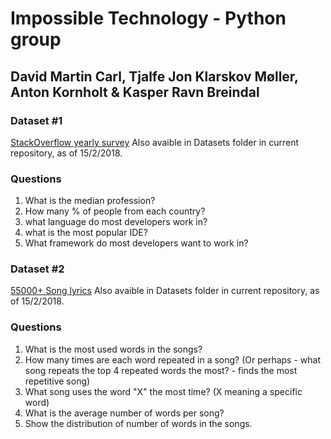 # Impossible Technology - Python group
## David Martin Carl, Tjalfe Jon Klarskov Møller, Anton Kornholt & Kasper Ravn Breindal

### Dataset #1
[StackOverflow yearly survey](https://www.kaggle.com/stackoverflow/so-survey-2017/data)
Also avaible in Datasets folder in current repository, as of 15/2/2018.

### Questions
1. What is the median profession?
2. How many % of people from each country?
3. what language do most developers work in?
4. what is the most popular IDE?
5. What framework do most developers want to work in?

### Dataset #2
[55000+ Song lyrics](https://www.kaggle.com/mousehead/songlyrics/data)
Also avaible in Datasets folder in current repository, as of 15/2/2018.

### Questions
1. What is the most used words in the songs?
2. How many times are each word repeated in a song? (Or perhaps - what song repeats the top 4 repeated words the most? - finds the most repetitive song)
3. What song uses the word "X" the most time? (X meaning a specific word)
4. What is the average number of words per song?
5. Show the distribution of number of words in the songs.
